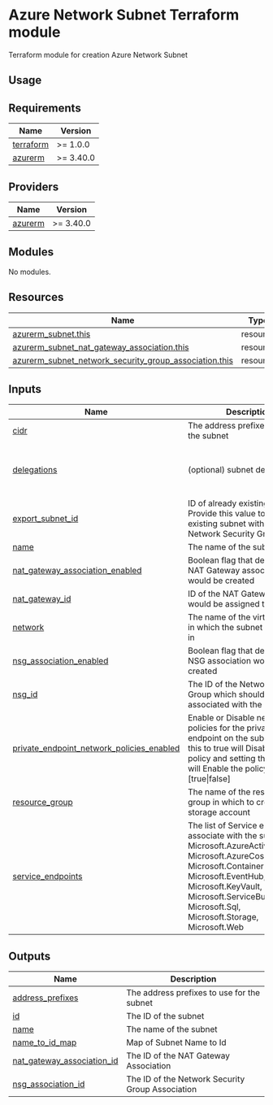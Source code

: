 # Azure Network Subnet Terraform module
Terraform module for creation Azure Network Subnet

## Usage

<!-- BEGIN_TF_DOCS -->
## Requirements

| Name | Version |
|------|---------|
| <a name="requirement_terraform"></a> [terraform](#requirement\_terraform) | >= 1.0.0 |
| <a name="requirement_azurerm"></a> [azurerm](#requirement\_azurerm) | >= 3.40.0 |

## Providers

| Name | Version |
|------|---------|
| <a name="provider_azurerm"></a> [azurerm](#provider\_azurerm) | >= 3.40.0 |

## Modules

No modules.

## Resources

| Name | Type |
|------|------|
| [azurerm_subnet.this](https://registry.terraform.io/providers/hashicorp/azurerm/latest/docs/resources/subnet) | resource |
| [azurerm_subnet_nat_gateway_association.this](https://registry.terraform.io/providers/hashicorp/azurerm/latest/docs/resources/subnet_nat_gateway_association) | resource |
| [azurerm_subnet_network_security_group_association.this](https://registry.terraform.io/providers/hashicorp/azurerm/latest/docs/resources/subnet_network_security_group_association) | resource |

## Inputs

| Name | Description | Type | Default | Required |
|------|-------------|------|---------|:--------:|
| <a name="input_cidr"></a> [cidr](#input\_cidr) | The address prefixes to use for the subnet | `string` | n/a | yes |
| <a name="input_delegations"></a> [delegations](#input\_delegations) | (optional) subnet delegation | <pre>list(object({<br>    name    = string<br>    actions = list(string)<br>  }))</pre> | `[]` | no |
| <a name="input_export_subnet_id"></a> [export\_subnet\_id](#input\_export\_subnet\_id) | ID of already existing subnet. Provide this value to associate existing subnet with given Network Security Group | `string` | `null` | no |
| <a name="input_name"></a> [name](#input\_name) | The name of the subnet | `string` | n/a | yes |
| <a name="input_nat_gateway_association_enabled"></a> [nat\_gateway\_association\_enabled](#input\_nat\_gateway\_association\_enabled) | Boolean flag that determines if NAT Gateway association would be created | `bool` | `false` | no |
| <a name="input_nat_gateway_id"></a> [nat\_gateway\_id](#input\_nat\_gateway\_id) | ID of the NAT Gateway which would be assigned to subnet | `string` | `null` | no |
| <a name="input_network"></a> [network](#input\_network) | The name of the virtual network in which the subnet is created in | `string` | n/a | yes |
| <a name="input_nsg_association_enabled"></a> [nsg\_association\_enabled](#input\_nsg\_association\_enabled) | Boolean flag that determines if NSG association would be created | `bool` | `false` | no |
| <a name="input_nsg_id"></a> [nsg\_id](#input\_nsg\_id) | The ID of the Network Security Group which should be associated with the Subnet | `string` | `null` | no |
| <a name="input_private_endpoint_network_policies_enabled"></a> [private\_endpoint\_network\_policies\_enabled](#input\_private\_endpoint\_network\_policies\_enabled) | Enable or Disable network policies for the private link endpoint on the subnet. Setting this to true will Disable the policy and setting this to false will Enable the policy: [true\|false] | `bool` | `true` | no |
| <a name="input_resource_group"></a> [resource\_group](#input\_resource\_group) | The name of the resource group in which to create the storage account | `string` | n/a | yes |
| <a name="input_service_endpoints"></a> [service\_endpoints](#input\_service\_endpoints) | The list of Service endpoints to associate with the subnet: Microsoft.AzureActiveDirectory, Microsoft.AzureCosmosDB, Microsoft.ContainerRegistry, Microsoft.EventHub, Microsoft.KeyVault, Microsoft.ServiceBus, Microsoft.Sql, Microsoft.Storage, Microsoft.Web | `list(string)` | <pre>[<br>  "Microsoft.Storage",<br>  "Microsoft.KeyVault",<br>  "Microsoft.Sql",<br>  "Microsoft.Web"<br>]</pre> | no |

## Outputs

| Name | Description |
|------|-------------|
| <a name="output_address_prefixes"></a> [address\_prefixes](#output\_address\_prefixes) | The address prefixes to use for the subnet |
| <a name="output_id"></a> [id](#output\_id) | The ID of the subnet |
| <a name="output_name"></a> [name](#output\_name) | The name of the subnet |
| <a name="output_name_to_id_map"></a> [name\_to\_id\_map](#output\_name\_to\_id\_map) | Map of Subnet Name to Id |
| <a name="output_nat_gateway_association_id"></a> [nat\_gateway\_association\_id](#output\_nat\_gateway\_association\_id) | The ID of the NAT Gateway Association |
| <a name="output_nsg_association_id"></a> [nsg\_association\_id](#output\_nsg\_association\_id) | The ID of the Network Security Group Association |
<!-- END_TF_DOCS -->
